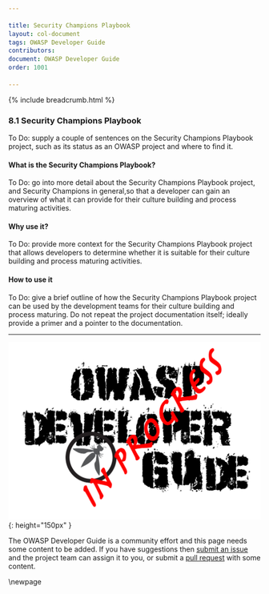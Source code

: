 ```yaml
---

title: Security Champions Playbook
layout: col-document
tags: OWASP Developer Guide
contributors:
document: OWASP Developer Guide
order: 1001

---
```


{% include breadcrumb.html %}

### 8.1 Security Champions Playbook

To Do: supply a couple of sentences on the Security Champions Playbook project,
such as its status as an OWASP project and where to find it.

#### What is the Security Champions Playbook?

To Do: go into more detail about the Security Champions Playbook project,
and Security Champions in general,so that a developer can gain an overview of what it can provide
for their culture building and process maturing activities.

#### Why use it?

To Do: provide more context for the Security Champions Playbook project that allows developers
to determine whether it is suitable for their culture building and process maturing activities.

#### How to use it

To Do: give a brief outline of how the Security Champions Playbook project can be used by the development teams
for their culture building and process maturing.
Do not repeat the project documentation itself; ideally provide a primer and a pointer to the documentation.

----

![Developer Guide](../assets/images/dg_wip.png "OWASP Developer Guide"){: height="150px" }

The OWASP Developer Guide is a community effort and this page needs some content to be added.
If you have suggestions then [submit an issue][issue1001] and the project team can assign it to you,
or submit a [pull request][pr] with some content.

[issue1001]: https://github.com/OWASP/www-project-developer-guide/issues/new?labels=enhancement&template=request.md&title=Update:%2010-culture-building-process-maturing/01-security-champions-playbook
[pr]: https://github.com/OWASP/www-project-developer-guide/pulls

\newpage
